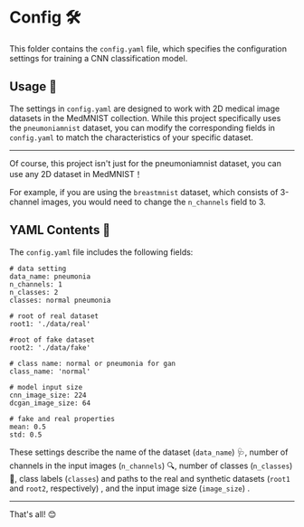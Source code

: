 # Config 🛠️

This folder contains the `config.yaml` file, which specifies the configuration settings for training a CNN classification model.

## Usage 🔧

The settings in `config.yaml` are designed to work with 2D medical image datasets in the MedMNIST collection. While this project specifically uses the `pneumoniamnist` dataset, you can modify the corresponding fields in `config.yaml` to match the characteristics of your specific dataset.

---

Of course, this project isn't just for the pneumoniamnist dataset, you can use any 2D dataset in MedMNIST！

For example, if you are using the `breastmnist` dataset, which consists of 3-channel images, you would need to change the `n_channels` field to 3.

## YAML Contents 📝

The `config.yaml` file includes the following fields:

```
# data setting
data_name: pneumonia
n_channels: 1
n_classes: 2
classes: normal pneumonia

# root of real dataset
root1: './data/real'

#root of fake dataset
root2: './data/fake'

# class name: normal or pneumonia for gan
class_name: 'normal'

# model input size
cnn_image_size: 224
dcgan_image_size: 64

# fake and real properties
mean: 0.5
std: 0.5
```

These settings describe the name of the dataset (`data_name`) 🩺, number of channels in the input images (`n_channels`) 🔍, number of classes (`n_classes`) 🔢, class labels (`classes`)  and paths to the real and synthetic datasets (`root1` and `root2`, respectively) , and the input image size (`image_size`) .

----

That's all! 😊